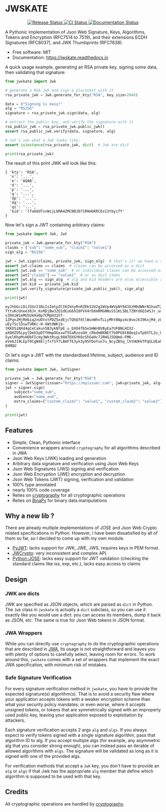 # JWSKATE


<p align="center">
<a href="https://pypi.python.org/pypi/jwskate">
    <img src="https://img.shields.io/pypi/v/jwskate.svg"
        alt = "Release Status">
</a>

<a href="https://github.com/guillp/jwskate/actions">
    <img src="https://github.com/guillp/jwskate/actions/workflows/main.yml/badge.svg?branch=release" alt="CI Status">
</a>

<a href="https://jwskate.readthedocs.io/en/latest/?badge=latest">
    <img src="https://readthedocs.org/projects/jwskate/badge/?version=latest" alt="Documentation Status">
</a>

</p>


A Pythonic implementation of Json Web Signature, Keys, Algorithms, Tokens and Encryption (RFC7514 to 7519), and their
extensions ECDH Signatures (RFC8037), and JWK Thumbprints (RFC7638).

* Free software: MIT
* Documentation: <https://jwskate.readthedocs.io>


A quick usage example, generating an RSA private key, signing some data, then validating that signature:

```python
from jwskate import Jwk

# generate a RSA Jwk and sign a plaintext with it
rsa_private_jwk = Jwk.generate_for_kty("RSA", key_size=2048)

data = b"Signing is easy!"
alg = "RS256"
signature = rsa_private_jwk.sign(data, alg)

# extract the public key, and verify the signature with it
rsa_public_jwk = rsa_private_jwk.public_jwk()
assert rsa_public_jwk.verify(data, signature, alg)

# let's see what a Jwk looks like:
assert isinstance(rsa_private_jwk, dict)  # Jwk are dict

print(rsa_private_jwk)
```

The result of this print JWK will look like this:
```
{ 'kty': 'RSA',
  'n': '...',
  'e': 'AQAB',
  'd': '...',
  'p': '...',
  'q': '...',
  'dp': '...',
  'dq': '...',
  'qi': '...',
  'kid': 'lfuHddfsvWsjLbMA4ZMCN0JD71RHmbKRCEo13tbyifY'
}
```

Now let's sign a JWT containing arbitrary claims:

```python
from jwskate import Jwk, Jwt

private_jwk = Jwk.generate_for_kty("RSA")
claims = {"sub": "some_sub", "claim1": "value1"}
sign_alg = "RS256"

jwt = Jwt.sign(claims, private_jwk, sign_alg)  # that's it! we have a signed JWT
assert jwt.claims == claims  # claims can be accessed as a dict
assert jwt.sub == "some_sub"  # or individual claims can be accessed as attributes
assert jwt["claim1"] == "value1"  # or as dict items
assert jwt.alg == sign_alg  # alg and kid headers are also accessible as attributes
assert jwt.kid == private_jwk.kid
assert jwt.verify_signature(private_jwk.public_jwk(), sign_alg)

print(jwt)
```
```
eyJhbGciOiJSUzI1NiIsImtpZCI6IkhyRnRZRk52U2g2WVp4WVpNY043XzM0dWNrN1hodTZFT2JoLWhkQVdqbHMifQ.eyJzdWIiOiJzb21lX3N1YiIsImNsYWltMSI6InZhbHVlMSJ9.RiBmKWC1Tu2IgUZNqSv84Gv1X-TttuKcUnee38Jn_KvRDjBw3ZQ1dEuG6hI8FVX4rDXmRMGNNsS51KL5BLTZNYd6Q34SJr_udIkwlW6xW-s39XzW1eMUSUkHa0p7CMpH32Vf-1ZPqnJMjMX6iq2nUOYxtPDZ5xdEjcTQhQf8llWunWhnTLLyMhY8Npz4c0veJkI9KxjM4_zLchpM0TR7OleBqflmbOzU14z2490K8VhHOfGxBr7Hj1WHvFMwC77qPU6jr6TSmHMFy5WvERfkbfpNgRQPFBWBDXT2uuWbFELUZHjfjaVA-uEy7SclDswTURKc-H-XWtdWKjb-tKKO5iNXd4qCeCakun5B3ykN7pE_u_bXO4fb5eSHWnBVByEa7UFBNLHIX2-aXOHZ95LpylDmXSpDTfHmpOGxxwT5SaRzosGH_cRbdmBKNEtTb0PG8tBQeq1uTpbhTL2u_H0KHUN8_C5GO5-5yelKhpMsHObFIcmy3WktRsgL98ATOXGYK0zShGeHc7JRHGJ5DQmU-FMK-eVe6J19LEpT0CgN4EljfsfSY7LBAFTE3yk3y95FDoYun7u_NcyZB5q_lhtHUKkTPqGLUEahNKCbn85AjMA8oLjlsAH123Hwz89NpxSY_FFWxSkUPAz477LWJUbgwGZhXUZYSFUQzk5DQ-0XMQU
```

Or let's sign a JWT with the standardised lifetime, subject, audience and ID claims:
```python
from jwskate import Jwk, JwtSigner

private_jwk = Jwk.generate_for_kty("RSA")
signer = JwtSigner(issuer="https://myissuer.com", jwk=private_jwk, alg="RS256")
jwt = signer.sign(
    subject="some_sub",
    audience="some_aud",
    extra_claims={"custom_claim1": "value1", "custom_claim2": "value2"},
)

print(jwt)
```

## Features

* Simple, Clean, Pythonic interface
* Convenience wrappers around `cryptography` for all algorithms described in JWA
* Json Web Keys (JWK) loading and generation
* Arbitrary data signature and verification using Json Web Keys
* Json Web Signatures (JWS) signing and verification
* Json Web Encryption (JWE) encryption and decryption
* Json Web Tokens (JWT) signing, verification and validation
* 100% type annotated
* nearly 100% code coverage
* Relies on [cryptography](https://cryptography.io) for all cryptographic operations
* Relies on [BinaPy](https://guillp.github.io/binapy/) for binary data manipulations

## Why a new lib ?

There are already multiple implementations of JOSE and Json Web Crypto related specifications in Python. However, I have
been dissatisfied by all of them so far, so I decided to come up with my own module.

- [PyJWT](https://pyjwt.readthedocs.io): lacks support for JWK, JWE, JWS, requires keys in PEM format.
- [JWCrypto](https://jwcrypto.readthedocs.io/): very inconsistent and complex API.
- [Python-JOSE](https://python-jose.readthedocs.io/): lacks easy support for JWT validation
(checking the standard claims like iss, exp, etc.), lacks easy access to claims

## Design
### JWK are dicts
JWK are specified as JSON objects, which are parsed as `dict` in Python. The `Jwk` class in `jwskate` is actually a
`dict` subclass, so you can use it exactly like you would use a dict: you can access its members, dump it back as JSON, etc.
The same is true for Json Web tokens in JSON format.

### JWA Wrappers
While you can directly use `cryptography` to do the cryptographic operations that are described in [JWA](https://www.rfc-editor.org/info/rfc7518),
its usage is not straightforward and leaves you with plenty of options to carefully select, leaving room for errors.
To work around this, `jwskate` comes with a set of wrappers that implement the exact JWA specification, with minimum
risk of mistakes.

### Safe Signature Verification
For every signature verification method in `jwskate`, you have to provide the expected signature(s) algorithm(s).
That is to avoid a security flaw where your application accepts tokens with a weaker encryption scheme than what
your security policy mandates; or even worse, where it accepts unsigned tokens, or tokens that are symmetrically signed
with an improperly used public key, leaving your application exposed to exploitation by attackers.

Each signature verification accepts 2 args `alg` and `algs`. If you always expect to verify tokens signed with a single
signature algorithm, pass that algorithm ID to alg. If you accept multiple algs (for example, any asymmetric alg that
you consider strong enough), you can instead pass an iterable of allowed algorithms with `algs`. The signature will be
validated as long as it is signed with one of the provided algs.

For verification methods that accept a `Jwk` key, you don't have to provide an `alg` or `algs` if that Jwk has the
appropriate `alg` member that define which algorithm is supposed to be used with that key.

## Credits

All cryptographic operations are handled by [cryptography](https://cryptography.io).
